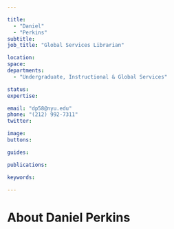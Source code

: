```yaml
---

title:
  - "Daniel"
  - "Perkins"
subtitle: 
job_title: "Global Services Librarian"

location: 
space: 
departments:
  - "Undergraduate, Instructional & Global Services"

status: 
expertise:

email: "dp58@nyu.edu"
phone: "(212) 992-7311"
twitter: 

image: 
buttons:

guides:

publications:

keywords:

---
```


# About Daniel Perkins


